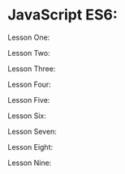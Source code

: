 # JavaScript ES6:

Lesson One:


Lesson Two:


Lesson Three:


Lesson Four:

Lesson Five:

 Lesson Six:

Lesson Seven:

Lesson Eight:

Lesson Nine:


